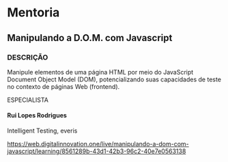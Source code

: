 # Mentoria

##  Manipulando a D.O.M. com Javascript

### DESCRIÇÃO
Manipule elementos de uma página HTML por meio do JavaScript Document Object Model (DOM), potencializando suas capacidades de teste no contexto de páginas Web (frontend).

ESPECIALISTA

#### Rui Lopes Rodrigues

Intelligent Testing, everis


https://web.digitalinnovation.one/live/manipulando-a-dom-com-javascript/learning/8561289b-43d1-42b3-96c2-40e7e0563138
